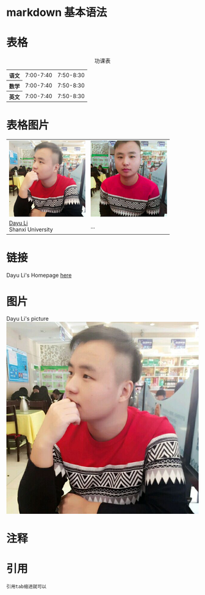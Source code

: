 # markdown 基本语法

# 表格

<table>
<p style="text-align:center ">功课表</p>
    <tr>
      <th>语文</th>
      <td>7:00-7:40</td>
      <td>7:50-8:30</td>
    </tr>
   <tr>
      <th>数学</th>
      <td>7:00-7:40</td>
      <td>7:50-8:30</td>
    </tr>
    <tr>
      <th>英文</th>
      <td>7:00-7:40</td>
      <td>7:50-8:30</td>
    </tr>
</table>


# 表格图片

<table >
    <tr>
        <td>
        <img width="200" class='im-speaker-pic' src='/images/1.jpg' alt='1'>
        </td>
        <td>
        <img width="200" class='im-speaker-pic' src='/images/2.jpg' alt='2'>
        </td>
    </tr>
    <tr>
        <td><a href='https://lidayuls.github.io/'>Dayu Li</a> <br>
        Shanxi University</td>
        <td> ... </td>
    </tr>
  </table>


# 链接

Dayu Li's Homepage [here][homepage]

# 图片

Dayu Li's picture ![1][pic1]

# 注释
<!-- 这是个注释 -->

# 引用

    引用tab缩进就可以



[pic1]:/images/1.jpg
[homepage]:https://lidayuls.github.io/



